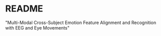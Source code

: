# README

"Multi-Modal Cross-Subject Emotion Feature Alignment and Recognition with EEG and Eye Movements"

